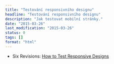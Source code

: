 ```yaml
---
title: "Testování responsivního designu"
headline: "Testování responsivního designu"
description: "Jak testovat mobilní stránky."
date: "2015-03-26"
last_modification: "2015-03-26"
status: 0
tags: []
format: "html"
---
```


<ul>
  <li>Six Revisions: <a href="http://sixrevisions.com/tutorials/test-responsive-designs/">How to Test Responsive Designs</a></li>
</ul>